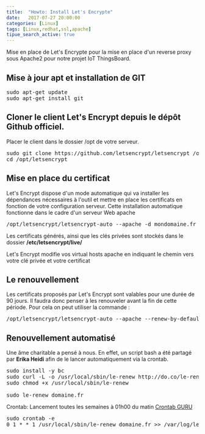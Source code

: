 ```yaml
---
title:  "Howto: Install Let's Encrypte"
date:   2017-07-27 20:00:00
categories: [Linux]
tags: [Linux,redhat,ssl,apache]
tipue_search_active: true
---
```


Mise en place de Let's Encrypte pour la mise en place d'un reverse proxy sous Apache2 pour notre projet IoT ThingsBoard.


## Mise à jour apt et installation de GIT
<pre class="prettyprint">
sudo apt-get update
sudo apt-get install git
</pre>

## Cloner le client Let's Encrypt depuis le dépôt Github officiel.
Placer le client dans le dossier /opt de votre serveur.
<pre class="prettyprint">
sudo git clone https://github.com/letsencrypt/letsencrypt /opt/letsencrypt --depth=1
cd /opt/letsencrypt
</pre>

## Mise en place du certificat

Let's Encrypt dispose d'un mode automatique qui va installer les dépendances nécessaires à l'outil et mettre en place les certificats en fonction de votre configuration serveur. Cette installation automatique fonctionne dans le cadre d'un serveur Web apache
<pre class="prettyprint">
/opt/letsencrypt/letsencrypt-auto --apache -d mondomaine.fr -d www.mondomaine.fr
</pre>

Les certificats générés, ainsi que les clés privées sont stockés dans le dossier **/etc/letsencrypt/live/**

Let's Encrypt modifie vos virtual hosts apache en indiquant le chemin vers votre clé privée et votre certificat


## Le renouvellement

Les certificats proposés par Let's Encrypt sont valables pour une durée de 90 jours. Il faudra donc penser à les renouveler avant la fin de cette période. Pour cela on peut utiliser la commande :
<pre class="prettyprint">
/opt/letsencrypt/letsencrypt-auto --apache --renew-by-default  -d mondomaine.fr -d www.mondomaine.fr
</pre>


## Renouvellement automatisé
Une âme charitable a pensé à nous. En effet, un script bash a été partagé par **Erika Heidi** afin de le lancer automatiquement via la crontab.

<pre class="prettyprint">
sudo install -y bc
sudo curl -L -o /usr/local/sbin/le-renew http://do.co/le-renew
sudo chmod +x /usr/local/sbin/le-renew

sudo le-renew domaine.fr
</pre>

Crontab: Lancement toutes les semaines à 01h00 du matin [Crontab GURU](https://crontab.guru/#0_1_*_*_1)
<pre class="prettyprint">
sudo crontab -e
0 1 * * 1 /usr/local/sbin/le-renew domaine.fr >> /var/log/le-renew.log
</pre>